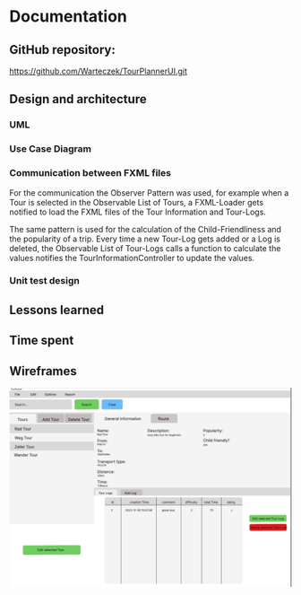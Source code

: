 # Documentation
## GitHub repository:
https://github.com/Warteczek/TourPlannerUI.git
## Design and architecture

### UML

### Use Case Diagram

###	Communication between FXML files
For the communication the Observer Pattern was used, for example when a Tour is selected in the Observable List of Tours, 
a FXML-Loader gets notified to load the FXML files of the Tour Information and Tour-Logs.

The same pattern is used for the calculation of the Child-Friendliness and the popularity of a trip. Every time a new Tour-Log gets added
or a Log is deleted, the Observable List of Tour-Logs calls a function to calculate the values notifies the TourInformationController
to update the values.

### Unit test design

## Lessons learned

## Time spent


## Wireframes

![Wireframe](assets/wireframe_basic_view.jpg)



